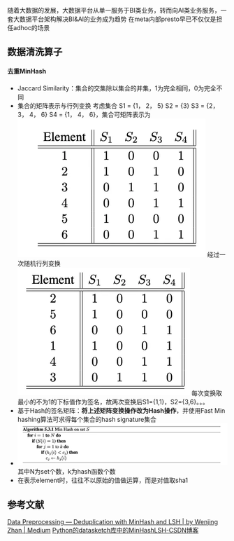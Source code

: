 随着大数据的发展，大数据平台从单一服务于BI类业务，转而向AI类业务服务，一套大数据平台架构解决BI&AI的业务成为趋势
在meta内部presto早已不仅仅是担任adhoc的场景


## 数据清洗算子
#### 去重MinHash
- Jaccard Similarity：集合的交集除以集合的并集，1为完全相同，0为完全不同
- 集合的矩阵表示与行列变换
考虑集合 S1 = {1， 2， 5} S2 = {3} S3 = {2， 3， 4， 6} S4 = {1， 4， 6}，集合可矩阵表示为
![](attachments/Pasted%20image%2020240605092838.png)
经过一次随机行列变换
![](attachments/Pasted%20image%2020240605093252.png)
每次变换取最小的不为1的下标值作为签名，故两次变换后S1={1,1}，S2={3,6}。。。
- 基于Hash的签名矩阵：**将上述矩阵变换操作改为Hash操作**，并使用Fast Min hashing算法可求得每个集合的hash signature集合
- ![](attachments/Pasted%20image%2020240605094122.png)
其中N为set个数，k为hash函数个数
- 在表示element时，往往不以原始的值做运算，而是对值取sha1

## 参考文献
[Data Preprocessing — Deduplication with MinHash and LSH | by Wenjing Zhan | Medium](https://wenjingzhan.medium.com/data-preprocessing-deduplication-with-minhash-and-lsh-99c5e10703d)
[Python的datasketch库中的MinHashLSH-CSDN博客](https://blog.csdn.net/IOT_victor/article/details/104044453)
